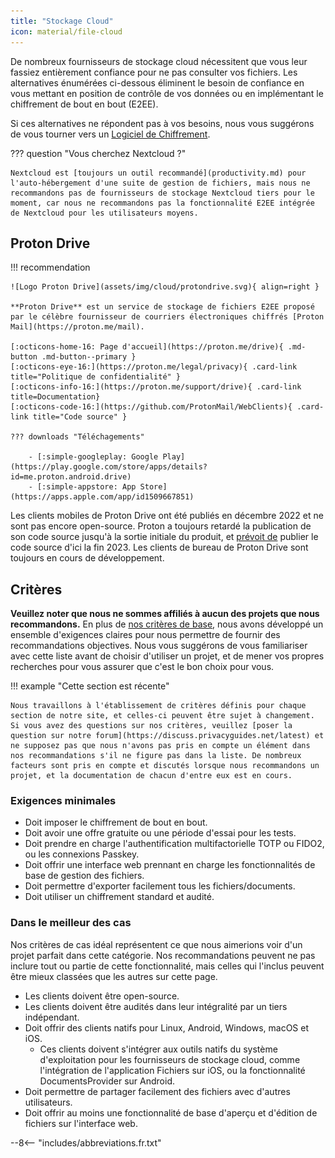 ```yaml
---
title: "Stockage Cloud"
icon: material/file-cloud
---
```


De nombreux fournisseurs de stockage cloud nécessitent que vous leur fassiez entièrement confiance pour ne pas consulter vos fichiers. Les alternatives énumérées ci-dessous éliminent le besoin de confiance en vous mettant en position de contrôle de vos données ou en implémentant le chiffrement de bout en bout (E2EE).

Si ces alternatives ne répondent pas à vos besoins, nous vous suggérons de vous tourner vers un [Logiciel de Chiffrement](encryption.md).

??? question "Vous cherchez Nextcloud ?"

    Nextcloud est [toujours un outil recommandé](productivity.md) pour l'auto-hébergement d'une suite de gestion de fichiers, mais nous ne recommandons pas de fournisseurs de stockage Nextcloud tiers pour le moment, car nous ne recommandons pas la fonctionnalité E2EE intégrée de Nextcloud pour les utilisateurs moyens.

## Proton Drive

!!! recommendation

    ![Logo Proton Drive](assets/img/cloud/protondrive.svg){ align=right }
    
    **Proton Drive** est un service de stockage de fichiers E2EE proposé par le célèbre fournisseur de courriers électroniques chiffrés [Proton Mail](https://proton.me/mail).
    
    [:octicons-home-16: Page d'accueil](https://proton.me/drive){ .md-button .md-button--primary }
    [:octicons-eye-16:](https://proton.me/legal/privacy){ .card-link title="Politique de confidentialité" }
    [:octicons-info-16:](https://proton.me/support/drive){ .card-link title=Documentation}
    [:octicons-code-16:](https://github.com/ProtonMail/WebClients){ .card-link title="Code source" }
    
    ??? downloads "Téléchagements"
    
        - [:simple-googleplay: Google Play](https://play.google.com/store/apps/details?id=me.proton.android.drive)
        - [:simple-appstore: App Store](https://apps.apple.com/app/id1509667851)

Les clients mobiles de Proton Drive ont été publiés en décembre 2022 et ne sont pas encore open-source. Proton a toujours retardé la publication de son code source jusqu'à la sortie initiale du produit, et [prévoit de](https://www.reddit.com/r/ProtonDrive/comments/zf14i8/comment/izdwmme/?utm_source=share&utm_medium=web2x&context=3) publier le code source d'ici la fin 2023. Les clients de bureau de Proton Drive sont toujours en cours de développement.

## Critères

**Veuillez noter que nous ne sommes affiliés à aucun des projets que nous recommandons.** En plus de [nos critères de base](about/criteria.md), nous avons développé un ensemble d'exigences claires pour nous permettre de fournir des recommandations objectives. Nous vous suggérons de vous familiariser avec cette liste avant de choisir d'utiliser un projet, et de mener vos propres recherches pour vous assurer que c'est le bon choix pour vous.

!!! example "Cette section est récente"

    Nous travaillons à l'établissement de critères définis pour chaque section de notre site, et celles-ci peuvent être sujet à changement. Si vous avez des questions sur nos critères, veuillez [poser la question sur notre forum](https://discuss.privacyguides.net/latest) et ne supposez pas que nous n'avons pas pris en compte un élément dans nos recommandations s'il ne figure pas dans la liste. De nombreux facteurs sont pris en compte et discutés lorsque nous recommandons un projet, et la documentation de chacun d'entre eux est en cours.

### Exigences minimales

- Doit imposer le chiffrement de bout en bout.
- Doit avoir une offre gratuite ou une période d'essai pour les tests.
- Doit prendre en charge l'authentification multifactorielle TOTP ou FIDO2, ou les connexions Passkey.
- Doit offrir une interface web prennant en charge les fonctionnalités de base de gestion des fichiers.
- Doit permettre d'exporter facilement tous les fichiers/documents.
- Doit utiliser un chiffrement standard et audité.

### Dans le meilleur des cas

Nos critères de cas idéal représentent ce que nous aimerions voir d'un projet parfait dans cette catégorie. Nos recommandations peuvent ne pas inclure tout ou partie de cette fonctionnalité, mais celles qui l'inclus peuvent être mieux classées que les autres sur cette page.

- Les clients doivent être open-source.
- Les clients doivent être audités dans leur intégralité par un tiers indépendant.
- Doit offrir des clients natifs pour Linux, Android, Windows, macOS et iOS.
    - Ces clients doivent s'intégrer aux outils natifs du système d'exploitation pour les fournisseurs de stockage cloud, comme l'intégration de l'application Fichiers sur iOS, ou la fonctionnalité DocumentsProvider sur Android.
- Doit permettre de partager facilement des fichiers avec d'autres utilisateurs.
- Doit offrir au moins une fonctionnalité de base d'aperçu et d'édition de fichiers sur l'interface web.

--8<-- "includes/abbreviations.fr.txt"
